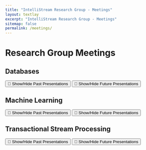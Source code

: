```yaml
---
title: "IntelliStream Research Group - Meetings"
layout: textlay
excerpt: "IntelliStream Research Group - Meetings"
sitemap: false
permalink: /meetings/
---
```


# Research Group Meetings

<script>
  // Embed the JSON data using Liquid for all categories
  const databases_presentations = {{ site.data.databases_presentations | jsonify }};
  const machine_learning_presentations = {{ site.data.machine_learning_presentations | jsonify }};
  const transactional_stream_processing_presentations = {{ site.data.transactional_stream_processing_presentations | jsonify }};
</script>

## Databases

<div class="presentation-section">
  <div id="databases_next" class="next-presentation"></div>
  <button onclick="toggleVisibility('databases_past')">📅 Show/Hide Past Presentations</button>
  <div id="databases_past" style="display:none"></div>
  <button onclick="toggleVisibility('databases_future')">📅 Show/Hide Future Presentations</button>
  <div id="databases_future" style="display:none"></div>
</div>

## Machine Learning

<div class="presentation-section">
  <div id="machine_learning_next" class="next-presentation"></div>
  <button onclick="toggleVisibility('machine_learning_past')">📅 Show/Hide Past Presentations</button>
  <div id="machine_learning_past" style="display:none"></div>
  <button onclick="toggleVisibility('machine_learning_future')">📅 Show/Hide Future Presentations</button>
  <div id="machine_learning_future" style="display:none"></div>
</div>

## Transactional Stream Processing

<div class="presentation-section">
  <div id="transactional_stream_processing_next" class="next-presentation"></div>
  <button onclick="toggleVisibility('transactional_stream_processing_past')">📅 Show/Hide Past Presentations</button>
  <div id="transactional_stream_processing_past" style="display:none"></div>
  <button onclick="toggleVisibility('transactional_stream_processing_future')">📅 Show/Hide Future Presentations</button>
  <div id="transactional_stream_processing_future" style="display:none"></div>
</div>
